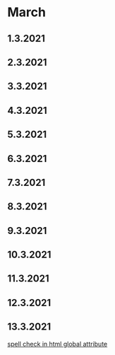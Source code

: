 # March

## 1.3.2021

## 2.3.2021

## 3.3.2021

## 4.3.2021

## 5.3.2021

## 6.3.2021

## 7.3.2021

## 8.3.2021

## 9.3.2021

## 10.3.2021

## 11.3.2021

## 12.3.2021

## 13.3.2021

[spell check in html global attribute](https://developer.mozilla.org/en-US/docs/Web/HTML/Global_attributes/spellcheck)
